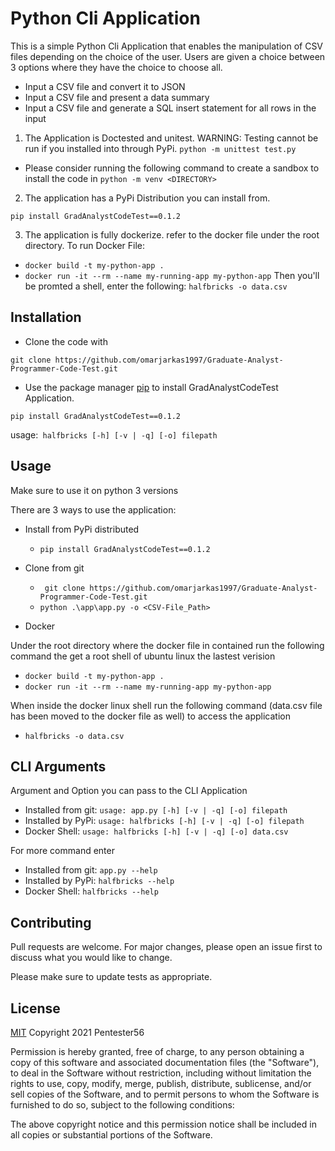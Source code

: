 # Python Cli Application 

This is a simple Python Cli Application that enables the manipulation of CSV files depending on the choice of the user.
Users are given a choice between 3 options where they have the choice to choose all.

-	Input a CSV file and convert it to JSON
-	Input a CSV file and present a data summary
-	Input a CSV file and generate a SQL insert statement for all rows in the input

1. The Application is Doctested and unitest.
WARNING: Testing cannot be run if you installed into through PyPi.
```python -m unittest test.py```

- Please consider running the following command to create a sandbox to install the code in 
```python -m venv <DIRECTORY>```

2. The application has a PyPi Distribution you can install from.
```pip command
pip install GradAnalystCodeTest==0.1.2
```

3. The application is fully dockerize.
refer to the docker file under the root directory.
To run Docker File:
- ```docker build -t my-python-app .```
- ```docker run -it --rm --name my-running-app my-python-app```
Then you'll be promted a shell, enter the following:
```halfbricks -o data.csv ```

## Installation

- Clone the code with 

```git clone https://github.com/omarjarkas1997/Graduate-Analyst-Programmer-Code-Test.git```


- Use the package manager [pip](https://pypi.org/project/GradAnalystCodeTest/0.1.2/) to install GradAnalystCodeTest Application.

```pip command
pip install GradAnalystCodeTest==0.1.2
```


usage:``` halfbricks [-h] [-v | -q] [-o] filepath```
## Usage

Make sure to use it on python 3 versions

There are 3 ways to use the application:

- Install from PyPi distributed
    - ```pip install GradAnalystCodeTest==0.1.2```

- Clone from git 
    - ``` git clone https://github.com/omarjarkas1997/Graduate-Analyst-Programmer-Code-Test.git```
    - ```python .\app\app.py -o <CSV-File_Path>```
- Docker

Under the root directory where the docker file in contained run the following command the get a root shell of ubuntu linux the lastest verision
- ```docker build -t my-python-app .```
- ```docker run -it --rm --name my-running-app my-python-app```

When inside the docker linux shell run the following command (data.csv file has been moved to the docker file as well) to access the application

- ```halfbricks -o data.csv ```


## CLI Arguments


Argument and Option you can pass to the CLI Application
- Installed from git: ```usage: app.py [-h] [-v | -q] [-o] filepath``` 
- Installed by PyPi: ```usage: halfbricks [-h] [-v | -q] [-o] filepath```
- Docker Shell: ```usage: halfbricks [-h] [-v | -q] [-o] data.csv```

For more command enter 
-   Installed from git: ```app.py --help``` 
-   Installed by PyPi: ```halfbricks --help```
-   Docker Shell: ```halfbricks --help```

## Contributing
Pull requests are welcome. For major changes, please open an issue first to discuss what you would like to change.

Please make sure to update tests as appropriate.

## License
[MIT](https://choosealicense.com/licenses/mit/)
Copyright 2021 Pentester56

Permission is hereby granted, free of charge, to any person obtaining a copy of this software and associated documentation files (the "Software"), to deal in the Software without restriction, including without limitation the rights to use, copy, modify, merge, publish, distribute, sublicense, and/or sell copies of the Software, and to permit persons to whom the Software is furnished to do so, subject to the following conditions:

The above copyright notice and this permission notice shall be included in all copies or substantial portions of the Software.
